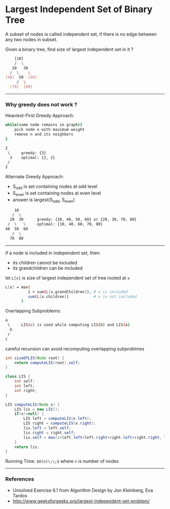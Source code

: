# Largest Independent Set of Binary Tree

A subset of nodes is called independent set, if there is no edge between any two nodes in subset.

Given a binary tree, find size of largest independent set in it ?

```bash
    [10]
    /  \
   20   30
  /  \    \
[40]  50  [60]
     /  \
  [70]  [80]
```

---

### Why greedy does not work ?

Heaviest-First Greedy Approach:

```bash
while(some node remains in graph){
    pick node n with maximum weight
    remove n and its neighbors
}
```

```bash
2
 \     greedy: {3}
  3    optimal: {2, 2}
 /
2
```

Alternate Greedy Approach:

* S<sub>odd</sub> is set containing nodes at odd level
* S<sub>even</sub> is set containing nodes at even level
* answer is largest(S<sub>odd</sub>, S<sub>even</sub>)

```bash
    10
   /  \
  20  30      greedy: {10, 40, 50, 60} or {20, 30, 70, 80}
 /  \   \     optimal: {10, 40, 60, 70, 80}
40  50  60
   /  \
  70  80
```

---

if a node is included in independent set, then:
* its children cannot be included
* its grandchildren can be included

let `L[x]` is size of largest independent set of tree rooted at `x`

```bash
L[x] = max(
          1 + sum(L[x.grandChildren]), # x is included
          sum(L[x.children])           # x is not included
       )
```

Overlapping Subproblems:

```bash
a
 \     LIS(c) is used while computing LIS(b) and LIS(a)
  b
 /
c
```

careful recursion can avoid recomputing overlapping subproblmes

```java
int sizeOfLIS(Node root) {
    return computeLIS(root).self;
}

class LIS {
	int self;
    int left;
    int right;
}

LIS computeLIS(Node x) {
    LIS lis = new LIS();
    if(x!=null) {
        LIS left = computeLIS(x.left);
        LIS right = computeLIS(x.right);
        lis.left = left.self;
        lis.right = right.self;
        lis.self = max(1+left.left+left.right+right.left+right.right, left.self+right.self);
    }
    return lis;
}
```

Running Time: `$O(n)\;\;$` where `n` is number of nodes

---

### References

* Unsolved Exercise 6.1 from Algorithm Design by Jon Kleinberg, Eva Tardos
* <http://www.geeksforgeeks.org/largest-independent-set-problem/>
